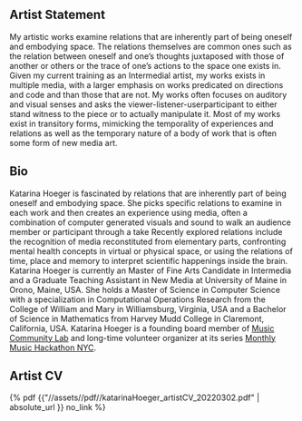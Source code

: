 ## Artist Statement
My artistic works examine relations that are inherently part of being oneself
and embodying space. The relations themselves are common ones
such as the relation between oneself and one’s thoughts juxtaposed with
those of another or others or the trace of one’s actions to the space one
exists in. Given my current training as an Intermedial artist, my works
exists in multiple media, with a larger emphasis on works predicated on
directions and code and than those that are not. My works often focuses
on auditory and visual senses and asks the viewer-listener-userparticipant
to either stand witness to the piece or to actually manipulate
it. Most of my works exist in transitory forms, mimicking the temporality
of experiences and relations as well as the temporary nature of a body
of work that is often some form of new media art.

## Bio
Katarina Hoeger is fascinated by relations that are inherently part of being
oneself and embodying space. She picks specific relations to examine
in each work and then creates an experience using media, often a
combination of computer generated visuals and sound to walk an audience
member or participant through a take Recently explored relations
include the recognition of media reconstituted from elementary parts,
confronting mental health concepts in virtual or physical space, or using
the relations of time, place and memory to interpret scientific happenings
inside the brain.
Katarina Hoeger is currently an Master of Fine Arts Candidate in Intermedia
and a Graduate Teaching Assistant in New Media at University of
Maine in Orono, Maine, USA. She holds a Master of Science in Computer
Science with a specialization in Computational Operations Research from
the College of William and Mary in Williamsburg, Virginia, USA and a
Bachelor of Science in Mathematics from Harvey Mudd College in Claremont,
California, USA.
Katarina Hoeger is a founding board member of [Music Community Lab](https://musiccommunitylab.org/) and long-time volunteer organizer at its series [Monthly Music Hackathon NYC](https://monthlymusichackathon.org/).

## Artist CV
<!-- https://mihajlonesic.gitlab.io/jpe-examples/  -->
{% pdf {{"//assets//pdf//katarinaHoeger_artistCV_20220302.pdf" | absolute_url }} no_link %}
